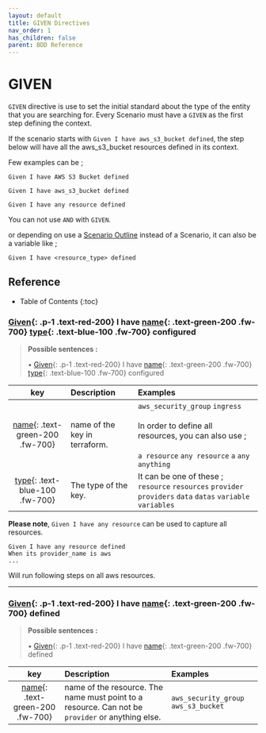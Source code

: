 ```yaml
---
layout: default
title: GIVEN Directives
nav_order: 1
has_children: false
parent: BDD Reference
---
```


# GIVEN

`GIVEN` directive is use to set the initial standard about the type of the entity that you are searching for.
Every Scenario must have a `GIVEN` as the first step defining the context.

If the scenario starts with `Given I have aws_s3_bucket defined`, the step below will have all the aws_s3_bucket resources defined in its context.


Few examples can be ;

```gherkin
Given I have AWS S3 Bucket defined
```

```gherkin
Given I have aws_s3_bucket defined
```

```gherkin
Given I have any resource defined
```

You can not use `AND` with `GIVEN`.

or depending on use a [Scenario Outline](/pages/bdd-references#Scenario) instead of a Scenario, it can also 
be a variable like ;

```gherkin
Given I have <resource_type> defined
```

## Reference
* Table of Contents
{:toc}

### [Given](#){: .p-1 .text-red-200} I have [name](#){: .text-green-200 .fw-700} [type](#){: .text-blue-100 .fw-700} configured


> __Possible sentences :__
>
> ▪
[Given](#){: .p-1 .text-red-200} 
I have 
[name](#){: .text-green-200 .fw-700} 
[type](#){: .text-blue-100 .fw-700} 
configured
>
| key | Description | Examples |
|:---:|:----------|:-|
| [name](#){: .text-green-200 .fw-700}  | name of the key in terraform. | `aws_security_group` `ingress`<br><br>In order to define all resources, you can also use ;<br><br>`a resource` `any resource` `a` `any` `anything` |
| [type](#){: .text-blue-100 .fw-700}  | The type of the key. | It can be one of these ;<br>`resource` `resources` `provider` `providers` `data` `datas` `variable` `variables` |

__Please note__, `Given I have any resource` can be used to capture all resources.
```
Given I have any resource defined
When its provider_name is aws
...
```
Will run following steps on all aws resources.



----------------------
### [Given](#){: .p-1 .text-red-200} I have [name](#){: .text-green-200 .fw-700} defined


> __Possible sentences :__
>
> ▪
[Given](#){: .p-1 .text-red-200} 
I have 
[name](#){: .text-green-200 .fw-700} 
defined
>
| key | Description | Examples |
|:---:|:----------|:-|
| [name](#){: .text-green-200 .fw-700}  | name of the resource. The name must point to a resource. Can not be `provider` or anything else. | `aws_security_group` `aws_s3_bucket` |

